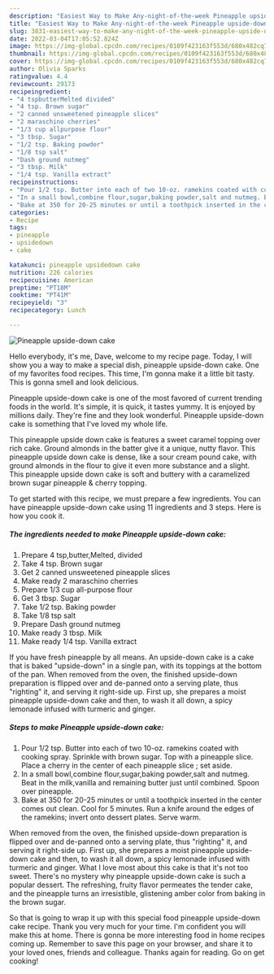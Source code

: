 ```yaml
---
description: "Easiest Way to Make Any-night-of-the-week Pineapple upside-down cake"
title: "Easiest Way to Make Any-night-of-the-week Pineapple upside-down cake"
slug: 3831-easiest-way-to-make-any-night-of-the-week-pineapple-upside-down-cake
date: 2022-03-04T17:05:52.824Z
image: https://img-global.cpcdn.com/recipes/0109f423163f553d/680x482cq70/pineapple-upside-down-cake-recipe-main-photo.jpg
thumbnail: https://img-global.cpcdn.com/recipes/0109f423163f553d/680x482cq70/pineapple-upside-down-cake-recipe-main-photo.jpg
cover: https://img-global.cpcdn.com/recipes/0109f423163f553d/680x482cq70/pineapple-upside-down-cake-recipe-main-photo.jpg
author: Olivia Sparks
ratingvalue: 4.4
reviewcount: 29173
recipeingredient:
- "4 tspbutterMelted divided"
- "4 tsp. Brown sugar"
- "2 canned unsweetened pineapple slices"
- "2 maraschino cherries"
- "1/3 cup allpurpose flour"
- "3 tbsp. Sugar"
- "1/2 tsp. Baking powder"
- "1/8 tsp salt"
- "Dash ground nutmeg"
- "3 tbsp. Milk"
- "1/4 tsp. Vanilla extract"
recipeinstructions:
- "Pour 1/2 tsp. Butter into each of two 10-oz. ramekins coated with cooking spray. Sprinkle with brown sugar. Top with a pineapple slice. Place a cherry in the center of each pineapple slice ; set aside."
- "In a small bowl,combine flour,sugar,baking powder,salt and nutmeg. Beat in the milk,vanilla and remaining butter just until combined. Spoon over pineapple."
- "Bake at 350 for 20-25 minutes or until a toothpick inserted in the center comes out clean. Cool for 5 minutes. Run a knife around the edges of the ramekins; invert onto dessert plates. Serve warm."
categories:
- Recipe
tags:
- pineapple
- upsidedown
- cake

katakunci: pineapple upsidedown cake 
nutrition: 226 calories
recipecuisine: American
preptime: "PT18M"
cooktime: "PT41M"
recipeyield: "3"
recipecategory: Lunch

---
```



![Pineapple upside-down cake](https://img-global.cpcdn.com/recipes/0109f423163f553d/680x482cq70/pineapple-upside-down-cake-recipe-main-photo.jpg)

Hello everybody, it's me, Dave, welcome to my recipe page. Today, I will show you a way to make a special dish, pineapple upside-down cake. One of my favorites food recipes. This time, I'm gonna make it a little bit tasty. This is gonna smell and look delicious.

Pineapple upside-down cake is one of the most favored of current trending foods in the world. It's simple, it is quick, it tastes yummy. It is enjoyed by millions daily. They're fine and they look wonderful. Pineapple upside-down cake is something that I've loved my whole life.

This pineapple upside down cake is features a sweet caramel topping over rich cake. Ground almonds in the batter give it a unique, nutty flavor. This pineapple upside down cake is dense, like a sour cream pound cake, with ground almonds in the flour to give it even more substance and a slight. This pineapple upside down cake is soft and buttery with a caramelized brown sugar pineapple &amp; cherry topping.


To get started with this recipe, we must prepare a few ingredients. You can have pineapple upside-down cake using 11 ingredients and 3 steps. Here is how you cook it.

<!--inarticleads1-->

##### The ingredients needed to make Pineapple upside-down cake:

1. Prepare 4 tsp,butter,Melted, divided
1. Take 4 tsp. Brown sugar
1. Get 2 canned unsweetened pineapple slices
1. Make ready 2 maraschino cherries
1. Prepare 1/3 cup all-purpose flour
1. Get 3 tbsp. Sugar
1. Take 1/2 tsp. Baking powder
1. Take 1/8 tsp salt
1. Prepare Dash ground nutmeg
1. Make ready 3 tbsp. Milk
1. Make ready 1/4 tsp. Vanilla extract


If you have fresh pineapple by all means. An upside-down cake is a cake that is baked &#34;upside-down&#34; in a single pan, with its toppings at the bottom of the pan. When removed from the oven, the finished upside-down preparation is flipped over and de-panned onto a serving plate, thus &#34;righting&#34; it, and serving it right-side up. First up, she prepares a moist pineapple upside-down cake and then, to wash it all down, a spicy lemonade infused with turmeric and ginger. 

<!--inarticleads2-->

##### Steps to make Pineapple upside-down cake:

1. Pour 1/2 tsp. Butter into each of two 10-oz. ramekins coated with cooking spray. Sprinkle with brown sugar. Top with a pineapple slice. Place a cherry in the center of each pineapple slice ; set aside.
1. In a small bowl,combine flour,sugar,baking powder,salt and nutmeg. Beat in the milk,vanilla and remaining butter just until combined. Spoon over pineapple.
1. Bake at 350 for 20-25 minutes or until a toothpick inserted in the center comes out clean. Cool for 5 minutes. Run a knife around the edges of the ramekins; invert onto dessert plates. Serve warm.


When removed from the oven, the finished upside-down preparation is flipped over and de-panned onto a serving plate, thus &#34;righting&#34; it, and serving it right-side up. First up, she prepares a moist pineapple upside-down cake and then, to wash it all down, a spicy lemonade infused with turmeric and ginger. What I love most about this cake is that it&#39;s not too sweet. There&#39;s no mystery why pineapple upside-down cake is such a popular dessert. The refreshing, fruity flavor permeates the tender cake, and the pineapple turns an irresistible, glistening amber color from baking in the brown sugar. 

So that is going to wrap it up with this special food pineapple upside-down cake recipe. Thank you very much for your time. I'm confident you will make this at home. There is gonna be more interesting food in home recipes coming up. Remember to save this page on your browser, and share it to your loved ones, friends and colleague. Thanks again for reading. Go on get cooking!
